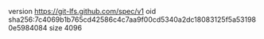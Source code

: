 version https://git-lfs.github.com/spec/v1
oid sha256:7c4069b1b765cd42586c4c7aa9f00cd5340a2dc18083125f5a531980e5984084
size 4096
